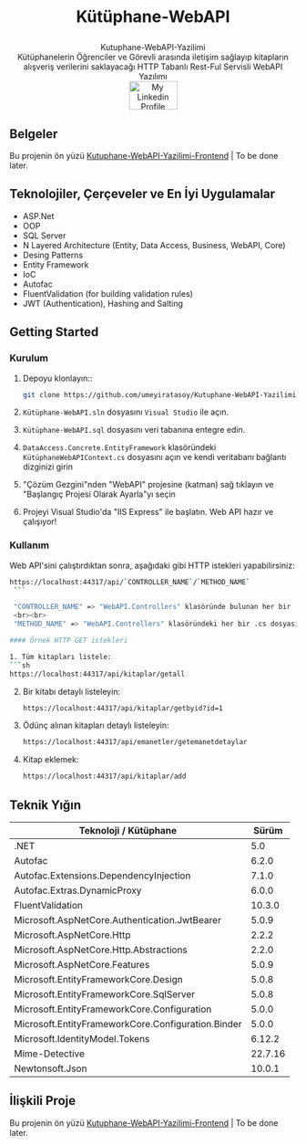 # <p align="center">Kütüphane-WebAPI</p>
<div align="center">Kutuphane-WebAPI-Yazilimi </br>
Kütüphanelerin Öğrenciler ve Görevli arasında iletişim sağlayıp kitapların alışveriş verilerini saklayacağı HTTP Tabanlı Rest-Ful Servisli WebAPI Yazılımı </div>

<div align="center">
   <a href = "https://www.linkedin.com/in/umeyir-atasoy/"><img  src = "https://marka-logo.com/wp-content/uploads/2020/04/Linkedin-Logo.png" width = "85" height = "50" alt = "My Linkedin Profile"/></a>
</div>

## Belgeler

Bu projenin ön yüzü [Kutuphane-WebAPI-Yazilimi-Frontend](#) | To be done later.


## Teknolojiler, Çerçeveler ve En İyi Uygulamalar

  * ASP.Net 
  * OOP
  * SQL Server
  * N Layered Architecture (Entity, Data Access, Business, WebAPI, Core)
  * Desing Patterns
  * Entity Framework 
  * IoC
  * Autofac
  * FluentValidation (for building validation rules)
  * JWT (Authentication), Hashing and Salting

## Getting Started

### Kurulum

1. Depoyu klonlayın::

   ```sh
   git clone https://github.com/umeyiratasoy/Kutuphane-WebAPI-Yazilimi.git
   ```
2. `Kütüphane-WebAPI.sln` dosyasını `Visual Studio` ile açın.
3. `Kütüphane-WebAPI.sql` dosyasını veri tabanına entegre edin.
4. `DataAccess.Concrete.EntityFramework` klasöründeki `KütüphaneWebAPIContext.cs` dosyasını açın ve kendi veritabanı bağlantı dizginizi girin
5. "Çözüm Gezgini"nden "WebAPI" projesine (katman) sağ tıklayın ve "Başlangıç Projesi Olarak Ayarla"yı seçin
6. Projeyi Visual Studio'da "IIS Express" ile başlatın. Web API hazır ve çalışıyor!

### Kullanım
 
Web API'sini çalıştırdıktan sonra, aşağıdaki gibi HTTP istekleri yapabilirsiniz:
   
   ```sh
   https://localhost:44317/api/`CONTROLLER_NAME`/`METHOD_NAME`
    ```
 
    "CONTROLLER_NAME" => "WebAPI.Controllers" klasöründe bulunan her bir .cs dosyası (Örneğin, "OgrencilerController" için CONTROLLER_NAME: ogrenciler )
    <br><br>
    "METHOD_NAME" => "WebAPI.Controllers" klasöründeki her bir .cs dosyasındaki tüm yöntemler
 
#### Örnek HTTP GET istekleri

1. Tüm kitapları listele:
   ```sh
   https://localhost:44317/api/kitaplar/getall
   ```
2. Bir kitabı detaylı listeleyin:
   ```sh
   https://localhost:44317/api/kitaplar/getbyid?id=1
   ```
3. Ödünç alınan kitapları detaylı listeleyin:
   ```sh
   https://localhost:44317/api/emanetler/getemanetdetaylar
   ```
4. Kitap eklemek:
   ```sh
   https://localhost:44317/api/kitaplar/add
   ```

## Teknik Yığın
| Teknoloji / Kütüphane | Sürüm |
| ------------- | ------------- |
| .NET | 5.0 |
| Autofac | 6.2.0 |
| Autofac.Extensions.DependencyInjection | 7.1.0 |
| Autofac.Extras.DynamicProxy | 6.0.0 |
| FluentValidation | 10.3.0 |
| Microsoft.AspNetCore.Authentication.JwtBearer | 5.0.9 |
| Microsoft.AspNetCore.Http | 2.2.2 |
| Microsoft.AspNetCore.Http.Abstractions | 2.2.0 |
| Microsoft.AspNetCore.Features | 5.0.9 |
| Microsoft.EntityFrameworkCore.Design | 5.0.8 |
| Microsoft.EntityFrameworkCore.SqlServer | 5.0.8 |
| Microsoft.EntityFrameworkCore.Configuration | 5.0.0 |
| Microsoft.EntityFrameworkCore.Configuration.Binder | 5.0.0 |
| Microsoft.IdentityModel.Tokens | 6.12.2 |
| Mime-Detective | 22.7.16 |
| Newtonsoft.Json | 10.0.1 |


## İlişkili Proje

Bu projenin ön yüzü [Kutuphane-WebAPI-Yazilimi-Frontend](#) | To be done later.

